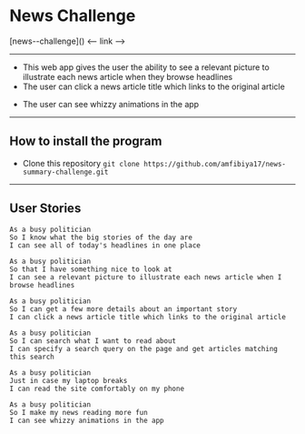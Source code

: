 # News Challenge
<!-- ## link  --> [news--challenge]() <-- link -->

---

- This web app gives the user the ability to see a relevant picture to illustrate each news article when they browse headlines
- The user can click a news article title which links to the original article
<!-- - The user can specify a search query on the page and get articles matching this search
- The user can read the site comfortably on my phone -->
- The user can see whizzy animations in the app

---

## How to install the program

- Clone this repository `git clone https://github.com/amfibiya17/news-summary-challenge.git`

---

## User Stories

```
As a busy politician
So I know what the big stories of the day are
I can see all of today's headlines in one place
```

```
As a busy politician
So that I have something nice to look at
I can see a relevant picture to illustrate each news article when I browse headlines
```

```
As a busy politician
So I can get a few more details about an important story
I can click a news article title which links to the original article
```

```
As a busy politician
So I can search what I want to read about
I can specify a search query on the page and get articles matching this search
```

```
As a busy politician
Just in case my laptop breaks
I can read the site comfortably on my phone
```

```
As a busy politician
So I make my news reading more fun
I can see whizzy animations in the app
```
